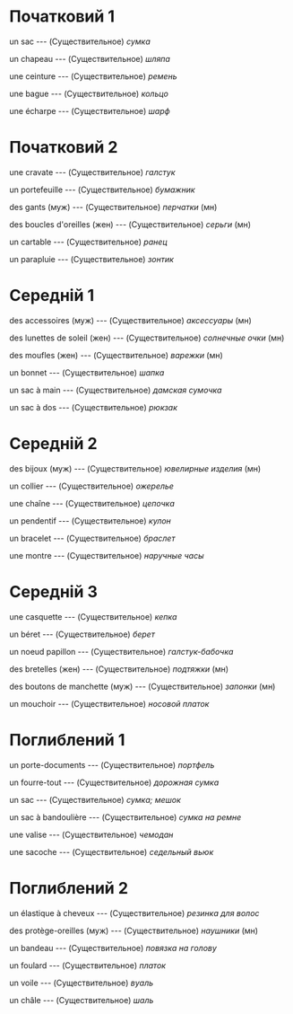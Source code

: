 # Початковий 1

un sac --- (Существительное)
*сумка*



un chapeau --- (Существительное)
*шляпа*



une ceinture --- (Существительное)
*ремень*



une bague --- (Существительное)
*кольцо*



une écharpe --- (Существительное)
*шарф*



# Початковий 2

une cravate --- (Существительное)
*галстук*



un portefeuille --- (Существительное)
*бумажник*



des gants (муж) --- (Существительное)
*перчатки*
(мн)



des boucles d'oreilles (жен) --- (Существительное)
*серьги*
(мн)



un cartable --- (Существительное)
*ранец*



un parapluie --- (Существительное)
*зонтик*



# Середній 1

des accessoires (муж) --- (Существительное)
*аксессуары*
(мн)



des lunettes de soleil (жен) --- (Существительное)
*солнечные очки*
(мн)



des moufles (жен) --- (Существительное)
*варежки*
(мн)



un bonnet --- (Существительное)
*шапка*



un sac à main --- (Существительное)
*дамская сумочка*



un sac à dos --- (Существительное)
*рюкзак*



# Середній 2

des bijoux (муж) --- (Существительное)
*ювелирные изделия*
(мн)



un collier --- (Существительное)
*ожерелье*



une chaîne --- (Существительное)
*цепочка*



un pendentif --- (Существительное)
*кулон*



un bracelet --- (Существительное)
*браслет*



une montre --- (Существительное)
*наручные часы*



# Середній 3

une casquette --- (Существительное)
*кепка*



un béret --- (Существительное)
*берет*



un noeud papillon --- (Существительное)
*галстук-бабочка*



des bretelles (жен) --- (Существительное)
*подтяжки*
(мн)



des boutons de manchette (муж) --- (Существительное)
*запонки*
(мн)



un mouchoir --- (Существительное)
*носовой платок*



# Поглиблений 1

un porte-documents --- (Существительное)
*портфель*



un fourre-tout --- (Существительное)
*дорожная сумка*



un sac --- (Существительное)
*сумка; мешок*



un sac à bandoulière --- (Существительное)
*сумка на ремне*



une valise --- (Существительное)
*чемодан*



une sacoche --- (Существительное)
*седельный вьюк*



# Поглиблений 2

un élastique à cheveux --- (Существительное)
*резинка для волос*



des protège-oreilles (муж) --- (Существительное)
*наушники*
(мн)



un bandeau --- (Существительное)
*повязка на голову*



un foulard --- (Существительное)
*платок*



un voile --- (Существительное)
*вуаль*



un châle --- (Существительное)
*шаль*